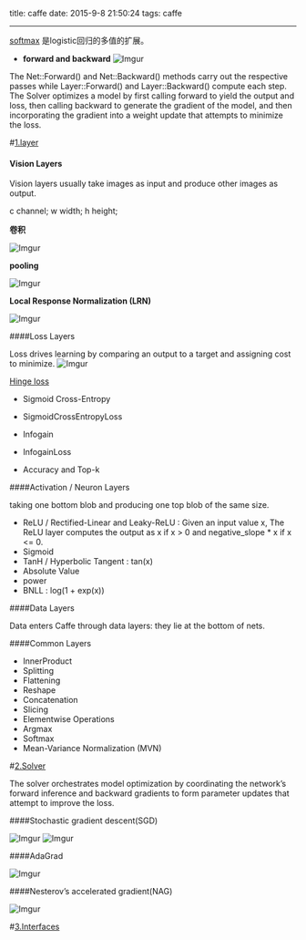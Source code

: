 title: caffe
date: 2015-9-8 21:50:24
tags: caffe

---

[softmax](http://www.cnblogs.com/tornadomeet/archive/2013/03/22/2975978.html) 是logistic回归的多值的扩展。

* **forward and backward**
![Imgur](http://wangfan.net:9000/DrIjXL7.png)

 The Net::Forward() and Net::Backward() methods carry out the respective passes while Layer::Forward() and Layer::Backward() compute each step.
 The Solver optimizes a model by first calling forward to yield the output and loss, then calling backward to generate the gradient of the model, and then incorporating the gradient into a weight update that attempts to minimize the loss. 

<!--more-->

#[1.layer](http://caffe.berkeleyvision.org/tutorial/layers.html)

#### Vision Layers

Vision layers usually take images as input and produce other images as output.

c channel; w width; h height;

**卷积**

![Imgur](http://wangfan.net:9000/DDiDWEf.png)

**pooling**

![Imgur](http://wangfan.net:9000/gIrswiW.png)

**Local Response Normalization (LRN)**

![Imgur](http://wangfan.net:9000/9BsJaa3.png)

####Loss Layers

Loss drives learning by comparing an output to a target and assigning cost to minimize. 
![Imgur](http://wangfan.net:9000/6OsNJul.png)

[Hinge loss](https://en.wikipedia.org/wiki/Hinge_loss)

* Sigmoid Cross-Entropy

* SigmoidCrossEntropyLoss

* Infogain

* InfogainLoss

* Accuracy and Top-k

####Activation / Neuron Layers

 taking one bottom blob and producing one top blob of the same size.
 
 * ReLU / Rectified-Linear and Leaky-ReLU : Given an input value x, The ReLU layer computes the output as x if x > 0 and negative_slope * x if x <= 0. 
 * Sigmoid
 * TanH / Hyperbolic Tangent : tan(x)
 * Absolute Value
 * power
 * BNLL :  log(1 + exp(x)) 

####Data Layers

Data enters Caffe through data layers: they lie at the bottom of nets.

####Common Layers

*  InnerProduct
*  Splitting
*  Flattening
*  Reshape
*  Concatenation
*  Slicing
*  Elementwise Operations
*  Argmax
*  Softmax
*  Mean-Variance Normalization (MVN)

#[2.Solver](http://caffe.berkeleyvision.org/tutorial/solver.html)

The solver orchestrates model optimization by coordinating the network’s forward inference and backward gradients to form parameter updates that attempt to improve the loss. 

####Stochastic gradient descent(SGD)

![Imgur](http://wangfan.net:9000/O0bo26W.png)
![Imgur](http://wangfan.net:9000/X8GOMdE.png)

####AdaGrad

![Imgur](http://wangfan.net:9000/3iYAmnT.png)

####Nesterov’s accelerated gradient(NAG)

![Imgur](http://wangfan.net:9000/O1nQA3A.png)

#[3.Interfaces](http://caffe.berkeleyvision.org/tutorial/interfaces.html)

